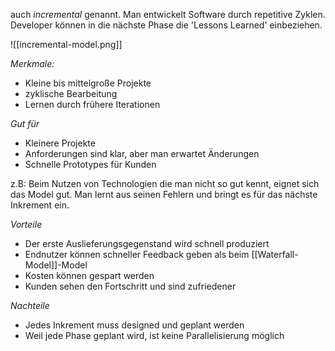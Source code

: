 auch *incremental* genannt. Man entwickelt Software durch repetitive Zyklen. Developer können in die nächste Phase die 'Lessons Learned' einbeziehen.

![[incremental-model.png]]

*Merkmale:*
- Kleine bis mittelgroße Projekte
- zyklische Bearbeitung
- Lernen durch frühere Iterationen

*Gut für*
- Kleinere Projekte
- Anforderungen sind klar, aber man erwartet Änderungen
- Schnelle Prototypes für Kunden

z.B: Beim Nutzen von Technologien die man nicht so gut kennt, eignet sich das Model gut. Man lernt aus seinen Fehlern und bringt es für das nächste Inkrement ein.

*Vorteile*
- Der erste Auslieferungsgegenstand wird schnell produziert
- Endnutzer können schneller Feedback geben als beim [[Waterfall-Model]]-Model
- Kosten können gespart werden
- Kunden sehen den Fortschritt und sind zufriedener

*Nachteile*
- Jedes Inkrement muss designed und geplant werden
- Weil jede Phase geplant wird, ist keine Parallelisierung möglich